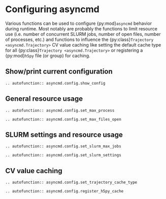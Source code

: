 # Configuring asyncmd

Various functions can be used to configure {py:mod}`asyncmd` behavior during runtime.
Most notably are probably the functions to limit resource use (i.e. number of concurrent SLURM jobs, number of open files, number of processes, etc.) and functions to influence the {py:class}`Trajectory <asyncmd.Trajectory>` CV value caching like setting the default cache type for all {py:class}`Trajectory <asyncmd.Trajectory>` or registering a {py:mod}`h5py` file (or group) for caching.

## Show/print current configuration

```{eval-rst}
.. autofunction:: asyncmd.config.show_config
```

## General resource usage

```{eval-rst}
.. autofunction:: asyncmd.config.set_max_process

.. autofunction:: asyncmd.config.set_max_files_open
```

## SLURM settings and resource usage

```{eval-rst}
.. autofunction:: asyncmd.config.set_slurm_max_jobs

.. autofunction:: asyncmd.config.set_slurm_settings
```

## CV value caching

```{eval-rst}
.. autofunction:: asyncmd.config.set_trajectory_cache_type

.. autofunction:: asyncmd.config.register_h5py_cache
```
